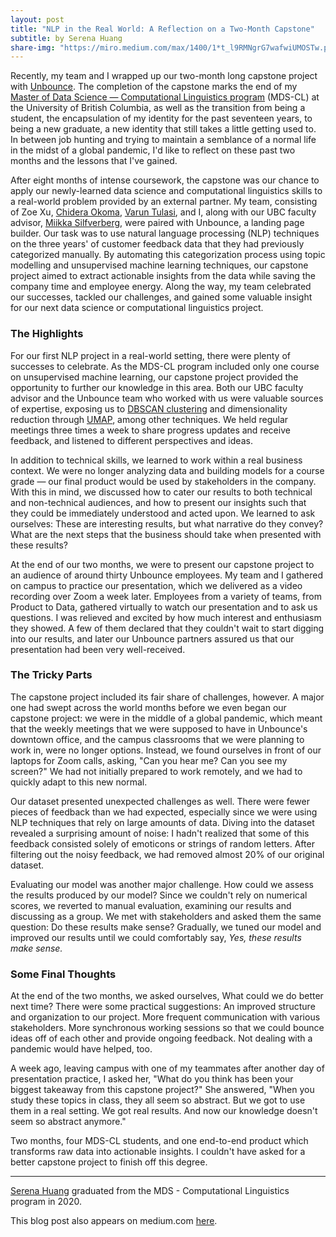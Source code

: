 ```yaml
---
layout: post
title: "NLP in the Real World: A Reflection on a Two-Month Capstone"
subtitle: by Serena Huang
share-img: "https://miro.medium.com/max/1400/1*t_l9RMNgrG7wafwiUMOSTw.png"
---
```


Recently, my team and I wrapped up our two-month long capstone project with [Unbounce](https://unbounce.com/). 
The completion of the capstone marks the end of my [Master of Data Science — Computational Linguistics program](https://masterdatascience.ubc.ca/programs/computational-linguistics) (MDS-CL) at the University of British Columbia, as well as the transition from being a student, the encapsulation of my identity for the past seventeen years, to being a new graduate, a new identity that still takes a little getting used to. 
In between job hunting and trying to maintain a semblance of a normal life in the midst of a global pandemic, I'd like to reflect on these past two months and the lessons that I've gained.

After eight months of intense coursework, the capstone was our chance to apply our newly-learned data science and computational linguistics skills to a real-world problem provided by an external partner. 
My team, consisting of Zoe Xu, [Chidera Okoma](https://www.linkedin.com/in/chidera-okoma/), [Varun Tulasi](https://www.linkedin.com/in/varuntulasi/), and I, along with our UBC faculty advisor, [Miikka Silfverberg](https://mpsilfve.github.io/), were paired with Unbounce, a landing page builder. Our task was to use natural language processing (NLP) techniques on the three years' of customer feedback data that they had previously categorized manually. 
By automating this categorization process using topic modelling and unsupervised machine learning techniques, our capstone project aimed to extract actionable insights from the data while saving the company time and employee energy. 
Along the way, my team celebrated our successes, tackled our challenges, and gained some valuable insight for our next data science or computational linguistics project.

### The Highlights

For our first NLP project in a real-world setting, there were plenty of successes to celebrate. 
As the MDS-CL program included only one course on unsupervised machine learning, our capstone project provided the opportunity to further our knowledge in this area. 
Both our UBC faculty advisor and the Unbounce team who worked with us were valuable sources of expertise, exposing us to [DBSCAN clustering](https://en.wikipedia.org/wiki/DBSCAN) and dimensionality reduction through [UMAP](https://umap-learn.readthedocs.io/en/latest/), among other techniques. 
We held regular meetings three times a week to share progress updates and receive feedback, and listened to different perspectives and ideas.

In addition to technical skills, we learned to work within a real business context. 
We were no longer analyzing data and building models for a course grade — our final product would be used by stakeholders in the company. 
With this in mind, we discussed how to cater our results to both technical and non-technical audiences, and how to present our insights such that they could be immediately understood and acted upon. 
We learned to ask ourselves: These are interesting results, but what narrative do they convey? What are the next steps that the business should take when presented with these results?

At the end of our two months, we were to present our capstone project to an audience of around thirty Unbounce employees. 
My team and I gathered on campus to practice our presentation, which we delivered as a video recording over Zoom a week later. 
Employees from a variety of teams, from Product to Data, gathered virtually to watch our presentation and to ask us questions. I was relieved and excited by how much interest and enthusiasm they showed. 
A few of them declared that they couldn't wait to start digging into our results, and later our Unbounce partners assured us that our presentation had been very well-received.

### The Tricky Parts

The capstone project included its fair share of challenges, however. 
A major one had swept across the world months before we even began our capstone project: we were in the middle of a global pandemic, which meant that the weekly meetings that we were supposed to have in Unbounce's downtown office, and the campus classrooms that we were planning to work in, were no longer options. 
Instead, we found ourselves in front of our laptops for Zoom calls, asking, "Can you hear me? Can you see my screen?" 
We had not initially prepared to work remotely, and we had to quickly adapt to this new normal.

Our dataset presented unexpected challenges as well. 
There were fewer pieces of feedback than we had expected, especially since we were using NLP techniques that rely on large amounts of data. 
Diving into the dataset revealed a surprising amount of noise: I hadn't realized that some of this feedback consisted solely of emoticons or strings of random letters. 
After filtering out the noisy feedback, we had removed almost 20% of our original dataset.

Evaluating our model was another major challenge. 
How could we assess the results produced by our model? Since we couldn't rely on numerical scores, we reverted to manual evaluation, examining our results and discussing as a group. We met with stakeholders and asked them the same question: Do these results make sense? Gradually, we tuned our model and improved our results until we could comfortably say, _Yes, these results make sense._

### Some Final Thoughts

At the end of the two months, we asked ourselves, What could we do better next time? 
There were some practical suggestions: An improved structure and organization to our project. 
More frequent communication with various stakeholders. 
More synchronous working sessions so that we could bounce ideas off of each other and provide ongoing feedback. Not dealing with a pandemic would have helped, too.

A week ago, leaving campus with one of my teammates after another day of presentation practice, I asked her, "What do you think has been your biggest takeaway from this capstone project?" She answered, "When you study these topics in class, they all seem so abstract. 
But we got to use them in a real setting. We got real results. And now our knowledge doesn't seem so abstract anymore."

Two months, four MDS-CL students, and one end-to-end product which transforms raw data into actionable insights. 
I couldn't have asked for a better capstone project to finish off this degree.

---------

[Serena Huang](https://www.linkedin.com/in/serenashuang/) graduated from the MDS - Computational Linguistics program in 2020.

This blog post also appears on medium.com [here](https://medium.com/@serena.hng/nlp-in-the-real-world-a-reflection-on-a-two-month-capstone-c5617ea15a6e).
